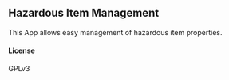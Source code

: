 ## Hazardous Item Management

This App allows easy management of hazardous item properties.

#### License

GPLv3